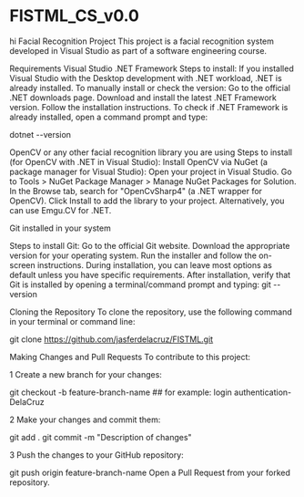 # FISTML_CS_v0.0

hi
Facial Recognition Project
This project is a facial recognition system developed in Visual Studio as part of a software engineering course.

Requirements
Visual Studio
.NET Framework
Steps to install: If you installed Visual Studio with the Desktop development with .NET workload, .NET is already installed. To manually install or check the version: Go to the official .NET downloads page. Download and install the latest .NET Framework version. Follow the installation instructions. To check if .NET Framework is already installed, open a command prompt and type:

dotnet --version

OpenCV or any other facial recognition library you are using Steps to install (for OpenCV with .NET in Visual Studio): Install OpenCV via NuGet (a package manager for Visual Studio): Open your project in Visual Studio. Go to Tools > NuGet Package Manager > Manage NuGet Packages for Solution. In the Browse tab, search for "OpenCvSharp4" (a .NET wrapper for OpenCV). Click Install to add the library to your project. Alternatively, you can use Emgu.CV for .NET.

Git installed in your system

Steps to install Git: Go to the official Git website. Download the appropriate version for your operating system. Run the installer and follow the on-screen instructions. During installation, you can leave most options as default unless you have specific requirements. After installation, verify that Git is installed by opening a terminal/command prompt and typing: git --version

Cloning the Repository
To clone the repository, use the following command in your terminal or command line:

git clone https://github.com/jasferdelacruz/FISTML.git

Making Changes and Pull Requests
To contribute to this project:

1 Create a new branch for your changes:

git checkout -b feature-branch-name ## for example: login authentication-DelaCruz

2 Make your changes and commit them:

git add . git commit -m "Description of changes"

3 Push the changes to your GitHub repository:

git push origin feature-branch-name Open a Pull Request from your forked repository.
